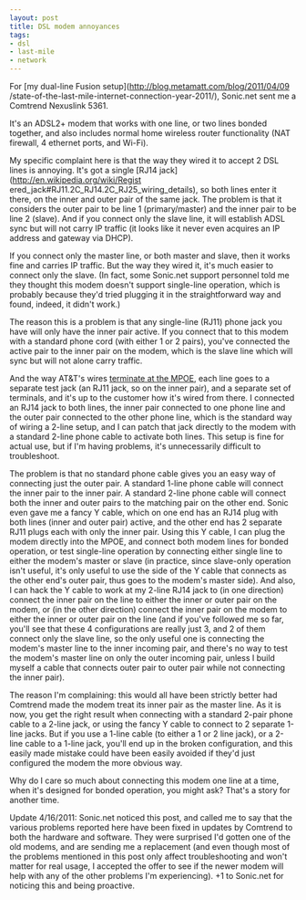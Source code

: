 ```yaml
---
layout: post
title: DSL modem annoyances
tags:
- dsl
- last-mile
- network
---
```

For [my dual-line Fusion setup](http://blog.metamatt.com/blog/2011/04/09
/state-of-the-last-mile-internet-connection-year-2011/), Sonic.net sent me a
Comtrend Nexuslink 5361.

It's an ADSL2+ modem that works with one line, or two lines bonded together,
and also includes normal home wireless router functionality (NAT firewall, 4
ethernet ports, and Wi-Fi).

My specific complaint here is that the way they wired it to accept 2 DSL lines
is annoying. It's got a single [RJ14 jack](http://en.wikipedia.org/wiki/Regist
ered_jack#RJ11.2C_RJ14.2C_RJ25_wiring_details), so both lines enter it there,
on the inner and outer pair of the same jack. The problem is that it considers
the outer pair to be line 1 (primary/master) and the inner pair to be line 2
(slave). And if you connect only the slave line, it will establish ADSL sync
but will not carry IP traffic (it looks like it never even acquires an IP
address and gateway via DHCP).

If you connect only the master line, or both master and slave, then it works
fine and carries IP traffic. But the way they wired it, it's much easier to
connect only the slave. (In fact, some Sonic.net support personnel told me
they thought this modem doesn't support single-line operation, which is
probably because they'd tried plugging it in the straightforward way and
found, indeed, it didn't work.)

The reason this is a problem is that any single-line (RJ11) phone jack you
have will only have the inner pair active. If you connect that to this modem
with a standard phone cord (with either 1 or 2 pairs), you've connected the
active pair to the inner pair on the modem, which is the slave line which will
sync but will not alone carry traffic.

And the way AT&T's wires [terminate at the
MPOE](http://en.wikipedia.org/wiki/Demarcation_point), each line goes to a
separate test jack (an RJ11 jack, so on the inner pair), and a separate set of
terminals, and it's up to the customer how it's wired from there. I connected
an RJ14 jack to both lines, the inner pair connected to one phone line and the
outer pair connected to the other phone line, which is the standard way of
wiring a 2-line setup, and I can patch that jack directly to the modem with a
standard 2-line phone cable to activate both lines. This setup is fine for
actual use, but if I'm having problems, it's unnecessarily difficult to
troubleshoot.

The problem is that no standard phone cable gives you an easy way of
connecting just the outer pair. A standard 1-line phone cable will connect the
inner pair to the inner pair. A standard 2-line phone cable will connect both
the inner and outer pairs to the matching pair on the other end. Sonic even
gave me a fancy Y cable, which on one end has an RJ14 plug with both lines
(inner and outer pair) active, and the other end has 2 separate RJ11 plugs
each with only the inner pair. Using this Y cable, I can plug the modem
directly into the MPOE, and connect both modem lines for bonded operation, or
test single-line operation by connecting either single line to either the
modem's master or slave (in practice, since slave-only operation isn't useful,
it's only useful to use the side of the Y cable that connects as the other
end's outer pair, thus goes to the modem's master side). And also, I can hack
the Y cable to work at my 2-line RJ14 jack to (in one direction) connect the
inner pair on the line to either the inner or outer pair on the modem, or (in
the other direction) connect the inner pair on the modem to either the inner
or outer pair on the line (and if you've followed me so far, you'll see that
these 4 configurations are really just 3, and 2 of them connect only the slave
line, so the only useful one is connecting the modem's master line to the
inner incoming pair, and there's no way to test the modem's master line on
only the outer incoming pair, unless I build myself a cable that connects
outer pair to outer pair while not connecting the inner pair).

The reason I'm complaining: this would all have been strictly better had
Comtrend made the modem treat its inner pair as the master line. As it is now,
you get the right result when connecting with a standard 2-pair phone cable to
a 2-line jack, or using the fancy Y cable to connect to 2 separate 1-line
jacks. But if you use a 1-line cable (to either a 1 or 2 line jack), or a
2-line cable to a 1-line jack, you'll end up in the broken configuration, and
this easily made mistake could have been easily avoided if they'd just
configured the modem the more obvious way.

Why do I care so much about connecting this modem one line at a time, when
it's designed for bonded operation, you might ask? That's a story for another
time.

Update 4/16/2011: Sonic.net noticed this post, and called me to say that the
various problems reported here have been fixed in updates by Comtrend to both
the hardware and software. They were surprised I'd gotten one of the old
modems, and are sending me a replacement (and even though most of the problems
mentioned in this post only affect troubleshooting and won't matter for real
usage, I accepted the offer to see if the newer modem will help with any of
the other problems I'm experiencing). +1 to Sonic.net for noticing this and
being proactive.

